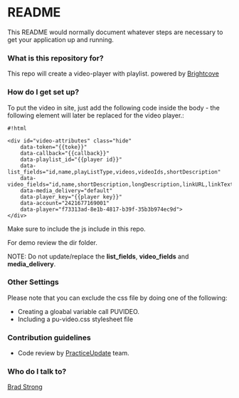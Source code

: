# README #

This README would normally document whatever steps are necessary to get your application up and running.

### What is this repository for? ###

This repo will create a video-player with playlist. powered by [Brightcove](http://support.brightcove.com/en/video-cloud/docs)

### How do I get set up? ###

To put the video in site, just add the following code inside the body - the following element will later be replaced for the video player.:


```
#!html

<div id="video-attributes" class="hide" 
    data-token="{{toke}}" 
    data-callback="{{callback}}"
    data-playlist_id="{{player id}}" 
    data-list_fields="id,name,playListType,videos,videoIds,shortDescription" 
    data-video_fields="id,name,shortDescription,longDescription,linkURL,linkText,thumbnailURL" 
    data-media_delivery="default" 
    data-player_key="{{player key}}"
	data-account="2421677169001"
	data-player="f73313ad-8e1b-4817-b39f-35b3b974ec9d">
</div>
```


Make sure to include the js include in this repo.

For demo review the dir folder.

NOTE: Do not update/replace the **list_fields**, **video_fields** and **media_delivery**.

### Other Settings ###
Please note that you can exclude the css file by doing one of the following:
* Creating a gloabal variable call PUVIDEO.
* Including a pu-video.css stylesheet file


### Contribution guidelines ###

* Code review by [PracticeUpdate](http://www.practiceupdate.com) team.

### Who do I talk to? ###

[Brad Strong](https://bitbucket.org/bradstrong)

